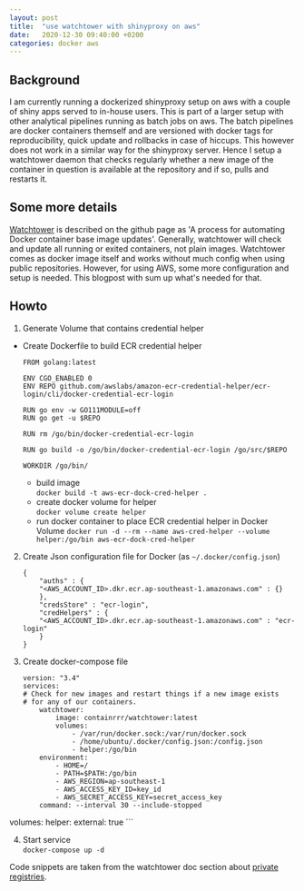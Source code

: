```yaml
---
layout: post
title:  "use watchtower with shinyproxy on aws"
date:   2020-12-30 09:40:00 +0200
categories: docker aws
---
```


## Background
I am currently running a dockerized shinyproxy setup on aws with a couple of 
shiny apps served to in-house users. This is part of a larger setup with other analytical pipelines
running as batch jobs on aws. The batch pipelines are docker containers themself and are versioned with
docker tags for reproducibility, quick update and rollbacks in case of hiccups. This however does not
work in a similar way for the shinyproxy server. Hence I setup a watchtower daemon that checks regularly 
whether a new image of the container in question is available at the repository and if so, pulls and restarts
it.

## Some more details
[Watchtower][watchtower-github] is described on the github page as 'A process for automating Docker container base image updates'. Generally, watchtower will check and update all running or exited containers, not plain images. Watchtower comes as
docker image itself and works without much config when using public repositories. However, for using AWS, some
more configuration and setup is needed. This blogpost with sum up what's needed for that. 

## Howto
1. Generate Volume that contains credential helper
- Create Dockerfile to build ECR credential helper  

    ```
    FROM golang:latest

    ENV CGO_ENABLED 0
    ENV REPO github.com/awslabs/amazon-ecr-credential-helper/ecr-login/cli/docker-credential-ecr-login

    RUN go env -w GO111MODULE=off
    RUN go get -u $REPO

    RUN rm /go/bin/docker-credential-ecr-login

    RUN go build -o /go/bin/docker-credential-ecr-login /go/src/$REPO

    WORKDIR /go/bin/
    ```

    - build image  
    `docker build -t aws-ecr-dock-cred-helper .`
    - create docker volume for helper  
    `docker volume create helper`
    - run docker container to place ECR credential helper in Docker Volume
    `docker run -d --rm --name aws-cred-helper --volume helper:/go/bin aws-ecr-dock-cred-helper`

2. Create Json configuration file for Docker (as `~/.docker/config.json`)

    ```
    {
        "auths" : {
        "<AWS_ACCOUNT_ID>.dkr.ecr.ap-southeast-1.amazonaws.com" : {}
        },
        "credsStore" : "ecr-login",
        "credHelpers" : {
        "<AWS_ACCOUNT_ID>.dkr.ecr.ap-southeast-1.amazonaws.com" : "ecr-login"
        }
    }
    ```

3. Create docker-compose file  

    ```
    version: "3.4"
    services:
    # Check for new images and restart things if a new image exists
    # for any of our containers.
        watchtower:
            image: containrrr/watchtower:latest
            volumes:
                - /var/run/docker.sock:/var/run/docker.sock
                - /home/ubuntu/.docker/config.json:/config.json
                - helper:/go/bin
        environment:
            - HOME=/
            - PATH=$PATH:/go/bin
            - AWS_REGION=ap-southeast-1
            - AWS_ACCESS_KEY_ID=key_id
            - AWS_SECRET_ACCESS_KEY=secret_access_key
        command: --interval 30 --include-stopped
volumes:
    helper: 
        external: true
    ```

4. Start service  
`docker-compose up -d`


Code snippets are taken from the watchtower doc section about [private registries][private-registries].

[private-registries]: https://containrrr.dev/watchtower/private-registries/
[watchtower-github]: https://containrrr.dev/watchtower/ 




